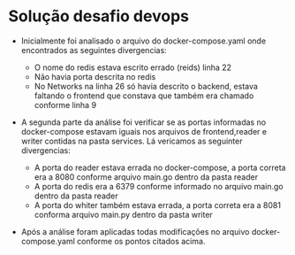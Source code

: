 # Solução desafio devops
- Inicialmente foi analisado o arquivo do docker-compose.yaml onde encontrados as seguintes divergencias:
   - O nome do redis estava escrito errado (reids) linha 22
   - Não havia porta descrita no redis
   - No Networks na linha 26 só havia descrito o backend, estava faltando o frontend que constava que também era chamado conforme linha 9

- A segunda parte da análise foi verificar se as portas informadas no docker-compose estavam iguais nos arquivos de frontend,reader e writer contidas na pasta services. Lá vericamos as seguinter divergencias:

  - A porta do reader estava errada no docker-compose, a porta correta era a 8080 conforme arquivo main.go dentro da pasta reader
  - A porta do redis era a 6379 conforme informado no arquivo main.go dentro da pasta reader
  - A porta do whiter também estava errada, a porta correta era a 8081 conforma arquivo main.py dentro da pasta writer

- Após a análise foram aplicadas todas modificações no arquivo docker-compose.yaml conforme os pontos citados acima. 
